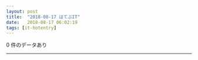 ```yaml
---
layout: post
title:  "2018-08-17 はてぶIT"
date:   2018-08-17 06:02:19
tags: [it-hotentry]
---
```

0 件のデータあり

<hr>

